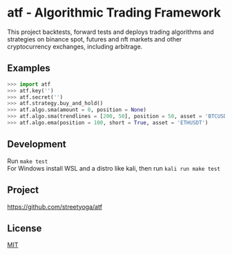 # atf - Algorithmic Trading Framework

This project backtests, forward tests and deploys trading algorithms and strategies on binance spot, futures and nft markets and other cryptocurrency exchanges, including arbitrage.

## Examples

```python
>>> import atf
>>> atf.key('')
>>> atf.secret('')
>>> atf.strategy.buy_and_hold()
>>> atf.algo.sma(amount = 0, position = None)
>>> atf.algo.sma(trendlines = [200, 50], position = 50, asset = 'BTCUSDT')
>>> atf.algo.ema(position = 100, short = True, asset = 'ETHUSDT')

```

## Development

Run `make test`  
For Windows install WSL and a distro like kali, then run `kali run make test`


## Project 

https://github.com/streetyoga/atf

## License

[MIT](LICENSE.txt)
